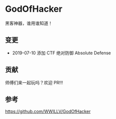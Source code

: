 # GodOfHacker

黑客神器，谁用谁知道！

## 变更

- 2019-07-10 添加 CTF 绝对防御 Absolute Defense

## 贡献

师傅们来一起玩吗？欢迎 PR!!!

## 参考

https://github.com/WWILLV/GodOfHacker